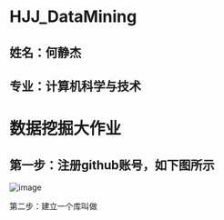 # HJJ_DataMining
## 姓名：何静杰<br>
## 专业：计算机科学与技术

# 数据挖掘大作业
## 第一步：注册github账号，如下图所示

![image](https://github.com/HannahLinden/HJJ_DataMining/assets/87311945/87c840e3-7b5d-4529-b9dd-effaa6c89363)

第二步：建立一个库叫做
